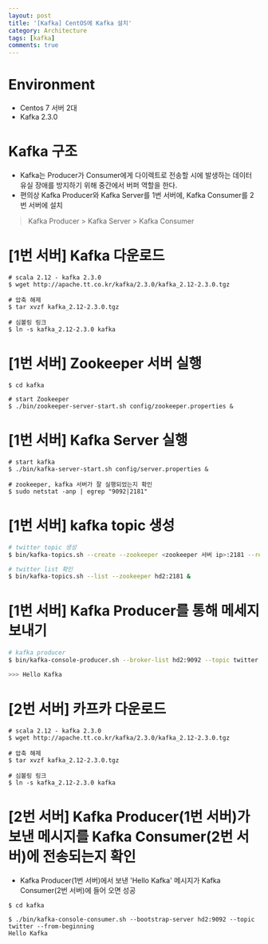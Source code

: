 ```yaml
---
layout: post
title: '[Kafka] CentOS에 Kafka 설치'
category: Architecture
tags: [kafka]
comments: true
---
```


# Environment
- Centos 7 서버 2대
- Kafka 2.3.0

# Kafka 구조
- Kafka는 Producer가 Consumer에게 다이렉트로 전송할 시에 발생하는 데이터 유실 장애를 방지하기 위해 중간에서 버퍼 역할을 한다.
- 편의상 Kafka Producer와 Kafka Server를 1번 서버에, Kafka Consumer를 2번 서버에 설치

> Kafka Producer > Kafka Server > Kafka Consumer


# [1번 서버] Kafka 다운로드

~~~shell
# scala 2.12 - kafka 2.3.0
$ wget http://apache.tt.co.kr/kafka/2.3.0/kafka_2.12-2.3.0.tgz

# 압축 해제
$ tar xvzf kafka_2.12-2.3.0.tgz

# 심볼링 링크
$ ln -s kafka_2.12-2.3.0 kafka
~~~

# [1번 서버] Zookeeper 서버 실행

~~~shell
$ cd kafka

# start Zookeeper
$ ./bin/zookeeper-server-start.sh config/zookeeper.properties &
~~~

# [1번 서버] Kafka Server 실행

~~~shell
# start kafka
$ ./bin/kafka-server-start.sh config/server.properties &

# zookeeper, kafka 서버가 잘 실행되었는지 확인
$ sudo netstat -anp | egrep "9092|2181"
~~~

# [1번 서버] kafka topic 생성

~~~sh
# twitter topic 생성
$ bin/kafka-topics.sh --create --zookeeper <zookeeper 서버 ip>:2181 --replication-factor 1 --partitions 1 --topic twitter &

# twitter list 확인
$ bin/kafka-topics.sh --list --zookeeper hd2:2181 &
~~~


# [1번 서버] Kafka Producer를 통해 메세지 보내기

~~~sh
# kafka producer
$ bin/kafka-console-producer.sh --broker-list hd2:9092 --topic twitter

>>> Hello Kafka
~~~


# [2번 서버] 카프카 다운로드

~~~shell
# scala 2.12 - kafka 2.3.0
$ wget http://apache.tt.co.kr/kafka/2.3.0/kafka_2.12-2.3.0.tgz

# 압축 해제
$ tar xvzf kafka_2.12-2.3.0.tgz

# 심볼링 링크
$ ln -s kafka_2.12-2.3.0 kafka
~~~

# [2번 서버] Kafka Producer(1번 서버)가 보낸 메시지를 Kafka Consumer(2번 서버)에 전송되는지 확인
- Kafka Producer(1번 서버)에서 보낸 'Hello Kafka' 메시지가 Kafka Consumer(2번 서버)에 들어 오면 성공

~~~shell
$ cd kafka

$ ./bin/kafka-console-consumer.sh --bootstrap-server hd2:9092 --topic twitter --from-beginning
Hello Kafka
~~~


